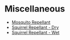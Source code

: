 # Miscellaneous

* [Mosquito Repellant](mosquito.md)
* [Squirrel Repellant - Dry](squirrel.md)
* [Squirrel Repellant - Wet](pepper_spray.md)
